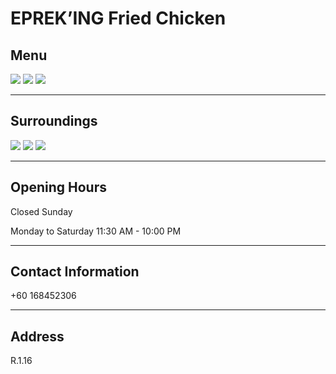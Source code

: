 # EPREK’ING Fried Chicken

## Menu

<div class="image-slide">
<img src="https://img.xmummap.com/1_zhaji_menu1.webp" />
<img src="https://img.xmummap.com/1_zhaji_menu2.webp" />
<img src="https://img.xmummap.com/1_zhaji_menu3.webp" />

</div>

---

## Surroundings

<div class="image-slide">
<img src="https://img.xmummap.com/1_zhaji_surd1.webp" />
<img src="https://img.xmummap.com/1_zhaji_surd2.webp" />
<img src="https://img.xmummap.com/1_zhaji_surd3.webp" />

</div>

---

## Opening Hours

Closed Sunday

Monday to Saturday 11:30 AM - 10:00 PM

---

## Contact Information

+60 168452306

---

## Address

R.1.16
